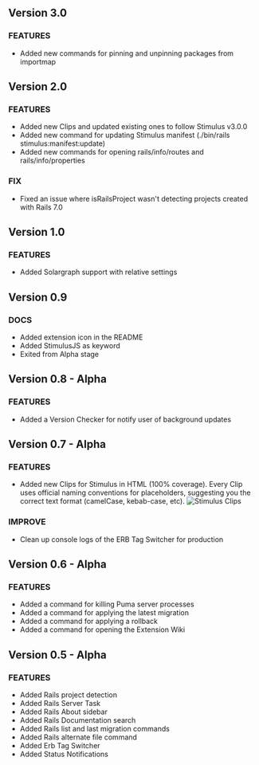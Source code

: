 ## Version 3.0

### FEATURES

-   Added new commands for pinning and unpinning packages from importmap

## Version 2.0

### FEATURES

-   Added new Clips and updated existing ones to follow Stimulus v3.0.0
-   Added new command for updating Stimulus manifest (./bin/rails stimulus:manifest:update)
-   Added new commands for opening rails/info/routes and rails/info/properties

### FIX

-   Fixed an issue where isRailsProject wasn't detecting projects created with Rails 7.0

## Version 1.0

### FEATURES

-   Added Solargraph support with relative settings

## Version 0.9

### DOCS

-   Added extension icon in the README
-   Added StimulusJS as keyword
-   Exited from Alpha stage

## Version 0.8 - Alpha

### FEATURES

-   Added a Version Checker for notify user of background updates

## Version 0.7 - Alpha

### FEATURES

-   Added new Clips for Stimulus in HTML (100% coverage). Every Clip uses official naming conventions for placeholders, suggesting you the correct text format (camelCase, kebab-case, etc).
    ![Stimulus Clips](https://raw.githubusercontent.com/tommasongr/nova-rails/main/docs/images/stimulus-clips.png)

### IMPROVE

-   Clean up console logs of the ERB Tag Switcher for production

## Version 0.6 - Alpha

### FEATURES

-   Added a command for killing Puma server processes
-   Added a command for applying the latest migration
-   Added a command for applying a rollback
-   Added a command for opening the Extension Wiki

## Version 0.5 - Alpha

### FEATURES

-   Added Rails project detection
-   Added Rails Server Task
-   Added Rails About sidebar
-   Added Rails Documentation search
-   Added Rails list and last migration commands
-   Added Rails alternate file command
-   Added Erb Tag Switcher
-   Added Status Notifications
